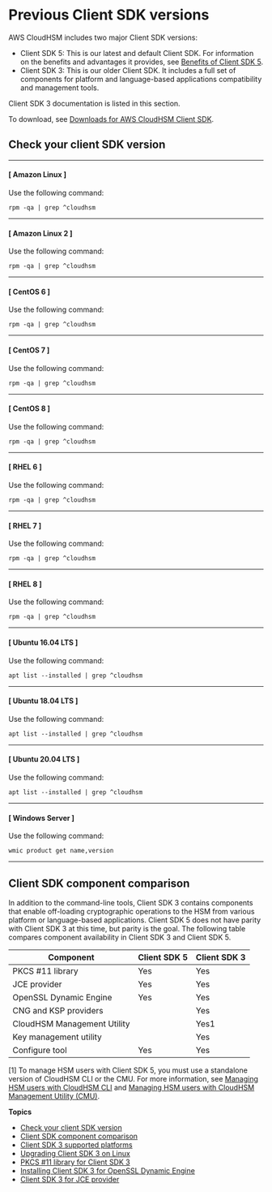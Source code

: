 # Previous Client SDK versions<a name="choose-client-sdk"></a>

 AWS CloudHSM includes two major Client SDK versions: 
+ Client SDK 5: This is our latest and default Client SDK\. For information on the benefits and advantages it provides, see [Benefits of Client SDK 5](client-sdk-5-benefits.md)\.
+ Client SDK 3: This is our older Client SDK\. It includes a full set of components for platform and language\-based applications compatibility and management tools\.

Client SDK 3 documentation is listed in this section\.

To download, see [Downloads for AWS CloudHSM Client SDK](client-history.md)\.

## Check your client SDK version<a name="check-client_version"></a>

------
#### [ Amazon Linux ]

Use the following command:

```
rpm -qa | grep ^cloudhsm
```

------
#### [ Amazon Linux 2 ]

Use the following command:

```
rpm -qa | grep ^cloudhsm
```

------
#### [ CentOS 6 ]

Use the following command:

```
rpm -qa | grep ^cloudhsm
```

------
#### [ CentOS 7 ]

Use the following command:

```
rpm -qa | grep ^cloudhsm
```

------
#### [ CentOS 8 ]

Use the following command:

```
rpm -qa | grep ^cloudhsm
```

------
#### [ RHEL 6 ]

Use the following command:

```
rpm -qa | grep ^cloudhsm
```

------
#### [ RHEL 7 ]

Use the following command:

```
rpm -qa | grep ^cloudhsm
```

------
#### [ RHEL 8 ]

Use the following command:

```
rpm -qa | grep ^cloudhsm
```

------
#### [ Ubuntu 16\.04 LTS ]

Use the following command:

```
apt list --installed | grep ^cloudhsm
```

------
#### [ Ubuntu 18\.04 LTS ]

Use the following command:

```
apt list --installed | grep ^cloudhsm
```

------
#### [ Ubuntu 20\.04 LTS ]

Use the following command:

```
apt list --installed | grep ^cloudhsm
```

------
#### [ Windows Server ]

Use the following command:

```
wmic product get name,version
```

------

## Client SDK component comparison<a name="sdk-compare"></a>

In addition to the command\-line tools, Client SDK 3 contains components that enable off\-loading cryptographic operations to the HSM from various platform or language\-based applications\. Client SDK 5 does not have parity with Client SDK 3 at this time, but parity is the goal\. The following table compares component availability in Client SDK 3 and Client SDK 5\.


| Component | Client SDK 5 | Client SDK 3 | 
| --- | --- | --- | 
| PKCS \#11 library |  Yes  |  Yes  | 
| JCE provider | Yes | Yes | 
| OpenSSL Dynamic Engine | Yes |  Yes  | 
| CNG and KSP providers |  | Yes | 
| CloudHSM Management Utility |  | Yes1 | 
| Key management utility |  | Yes | 
| Configure tool | Yes | Yes | 

\[1\] To manage HSM users with Client SDK 5, you must use a standalone version of CloudHSM CLI or the CMU\. For more information, see [Managing HSM users with CloudHSM CLI](manage-hsm-users-chsm-cli.md) and [Managing HSM users with CloudHSM Management Utility \(CMU\)](manage-hsm-users-cmu.md)\.

**Topics**
+ [Check your client SDK version](#check-client_version)
+ [Client SDK component comparison](#sdk-compare)
+ [Client SDK 3 supported platforms](sdk3-support.md)
+ [Upgrading Client SDK 3 on Linux](client-upgrade.md)
+ [PKCS \#11 library for Client SDK 3](pkcs11-v3-library.md)
+ [Installing Client SDK 3 for OpenSSL Dynamic Engine](openssl3-install.md)
+ [Client SDK 3 for JCE provider](java-library_3.md)